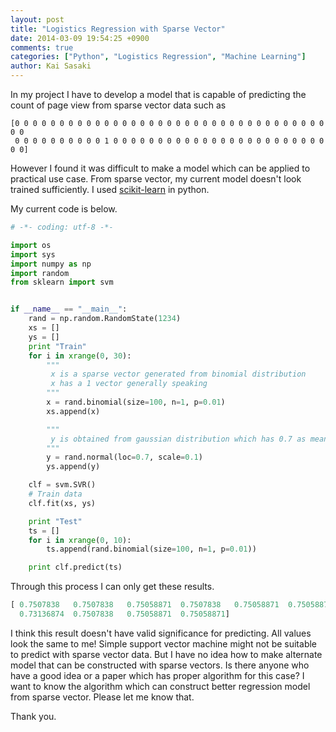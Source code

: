 ```yaml
---
layout: post
title: "Logistics Regression with Sparse Vector"
date: 2014-03-09 19:54:25 +0900
comments: true
categories: ["Python", "Logistics Regression", "Machine Learning"]
author: Kai Sasaki
---
```


In my project I have to develop a model that is capable of predicting the count of page view
from sparse vector data such as

```
[0 0 0 0 0 0 0 0 0 0 0 0 0 0 0 0 0 0 0 0 0 0 0 0 0 0 0 0 0 0 0 0 0 0 0 0 0
 0 0 0 0 0 0 0 0 0 0 1 0 0 0 0 0 0 0 0 0 0 0 0 0 0 0 0 0 0 0 0 0 0 0 0 0 0]
```

However I found it was difficult to make a model which can be applied to practical use case. From sparse vector, my current model
doesn't look trained sufficiently. I used [scikit-learn](http://scikit-learn.org/stable/index.html) in python.

<!-- more -->

My current code is below.

```python
# -*- coding: utf-8 -*-

import os
import sys
import numpy as np
import random
from sklearn import svm


if __name__ == "__main__":
    rand = np.random.RandomState(1234)
    xs = []
    ys = []
    print "Train"
    for i in xrange(0, 30):
	    """
	     x is a sparse vector generated from binomial distribution
		 x has a 1 vector generally speaking
		"""
        x = rand.binomial(size=100, n=1, p=0.01)
        xs.append(x)

        """
		 y is obtained from gaussian distribution which has 0.7 as mean value
        """
        y = rand.normal(loc=0.7, scale=0.1)
        ys.append(y)

    clf = svm.SVR()
	# Train data
    clf.fit(xs, ys)

    print "Test"
    ts = []
    for i in xrange(0, 10):
        ts.append(rand.binomial(size=100, n=1, p=0.01))

    print clf.predict(ts)
```

Through this process I can only get these results.

```python
[ 0.7507838   0.7507838   0.75058871  0.7507838   0.75058871  0.75058871
  0.73136874  0.7507838   0.75058871  0.75058871]
```

I think this result doesn't have valid significance for predicting. All values look the same to me!
Simple support vector machine might not be suitable to predict with sparse vector data. But I have no idea
how to make alternate model that can be constructed with sparse vectors. Is there anyone who have a good idea or
a paper which has proper algorithm for this case? I want to know the algorithm which can construct better regression
model from sparse vector. Please let me know that.

Thank you.



